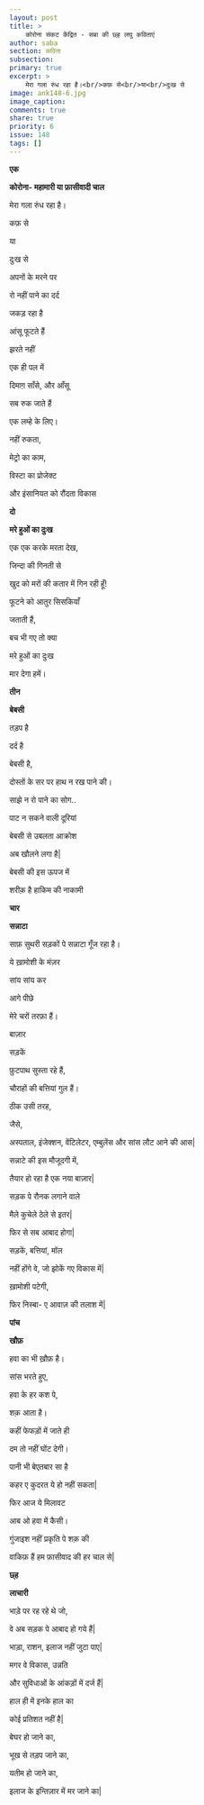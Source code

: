 ```yaml
---
layout: post
title: >
    कोरोना संकट केंद्रित - सबा की छ्ह लघु कविताएं
author: saba
section: कविता
subsection:
primary: true
excerpt: >
    मेरा गला रुंध रहा है।<br/>कफ़ से<br/>या<br/>दुःख से
image: ank148-6.jpg
image_caption: 
comments: true
share: true
priority: 6
issue: 148
tags: []
---
```


**एक**

**कोरोना- महामारी या फ़ासीवादी चाल**  

मेरा गला रुंध रहा है।

कफ़ से

या

दुःख से

अपनों के मरने पर 

रो नहीं पाने का दर्द

जकड़ रहा है

आंसू फूटते हैं

झरते नहीं

एक ही पल में

दिमाग़ साँसे, और आँसू 

सब रुक जाते हैं 

एक लम्हे के लिए।

नहीं रुकता, 

मेट्रो का काम, 

विस्टा का प्रोजेक्ट 

और इंसानियत को रौंदता विकास
 

**दो**

**मरे हुओं का दुःख**

एक एक करके मरता देख,

जिन्दा की गिनती से

खुद को मरों की कतार में गिन रही हूँ!

फूटने को आतुर सिसकियाँ

जताती हैं,

बच भी गए तो क्या

मरे हुओं का दुःख 

मार देगा हमें।
 
**तीन**

**बेबसी**  
 
तड़प है

दर्द है

बेबसी है,

दोस्तों के सर पर हाथ न रख पाने की।

साझे न रो पाने का सोग..

पाट न सकने वाली दूरियां

बेबसी से उबलता आक्रोश

अब खौलने लगा है|

बेबसी की इस ऊपज में

शरीक़ है हाकिम की नाकामी  
 
**चार**

**सन्नाटा**

साफ़ सुथरी सड़कों पे सन्नाटा गूँज रहा है।

ये ख़ामोशी के मंज़र

सांय सांय कर

आगे पीछे

मेरे चरों तरफ़ा हैं।

बाज़ार

सड़कें

फ़ुटपाथ सुस्ता रहे हैं,

चौराहों की बत्तियां गुल हैं।

ठीक उसी तरह,

जैसे,

अस्पताल, इंजेक्शन, वेंटिलेटर, एम्बुलेंस और सांस लौट आने की आस|

सन्नाटे की इस मौजूदगी में,

तैयार हो रहा है एक नया बाज़ार|

सड़क पे रौनक लगाने वाले

मैले कुचेले ठेले से इतर|

फिर से सब आबाद होगा|

सड़कें, बत्तियां, मॉल

नहीं होंगे वे, जो झोकें गए विकास में|

ख़ामोशी पटेगी,

फिर निस्बा- ए आवाज़ की तलाश में|
 
 
**पांच**

**खौफ़**

हवा का भी ख़ौफ़ है।

सांस भरते हुए, 

हवा के हर कश पे,

शक़ आता है।

कहीं फेफड़ों में जाते ही

दम तो नहीं घोंट देगी।

पानी भी बेएतबार सा है

कहर ए कुदरत ये हो नहीं सकता|

फिर आज ये मिलावट

आब ओ हवा में कैसी।

गुंजाइश नहीं प्रकृति पे शक़ की

वाकिफ़ हैं हम फ़ासीवाद की हर चाल से|

**छ्ह**

**लाचारी**

भाड़े पर रह रहे थे जो, 

वे अब सड़क पे आबाद हो गये हैं|

भाड़ा, राशन, इलाज नहीं जुटा पाए|

मगर वे विकास, उन्नति 

और सुविधाओं के आंकड़ों में दर्ज हैं|

हाल ही में इनके हाल का 

कोई प्रतिशत नहीं है|

बेघर हो जाने का, 

भूख से तड़प जाने का, 

यतीम हो जाने का, 

इलाज के इन्तिज़ार में मर जाने का|